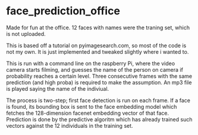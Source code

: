 # face_prediction_office

Made for fun at the office. 12 faces with names were the traning set, which is not uploaded.

This is based off a tutorial on pyimagesearch.com, so most of the code is not my own. It is just implemented and tweaked slightly where i wanted to.

This is run with a command line on the raspberry Pi, where the video camera starts filming, and guesses the name of the person on camera if probability reaches a certain level.
Three consecutive frames with the same prediction (and high proba) is required to make the assumption. An mp3 file is played saying the name of the indiviual.  

The process is two-step; first face detection is run on each frame. If a face is found, its bounding box is sent to the face embedding model which fetches the 128-dimension facenet embedding vector of that face. Prediction is done by the predictive algoritm which has already trained such vectors against the 12 individuals in the training set.
